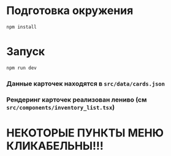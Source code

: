 # Подготовка окружения

```bash
npm install
```

# Запуск
```bash
npm run dev
```

### Данные карточек находятся в `src/data/cards.json`

### Рендеринг карточек реализован лениво (см `src/components/inventory_list.tsx`)

# НЕКОТОРЫЕ ПУНКТЫ МЕНЮ КЛИКАБЕЛЬНЫ!!!
